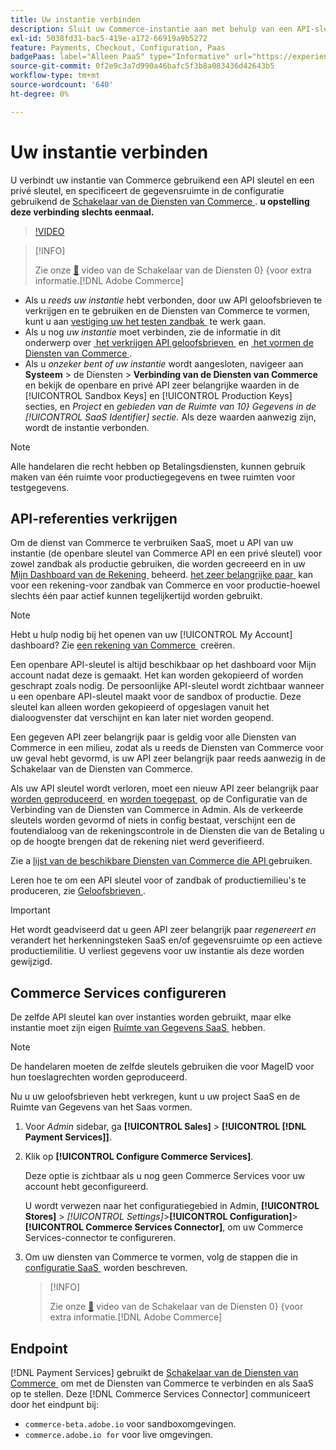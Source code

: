 ```yaml
---
title: Uw instantie verbinden
description: Sluit uw Commerce-instantie aan met behulp van een API-sleutel en een persoonlijke sleutel en geef de gegevensruimte op in de configuratie.
exl-id: 5038fd31-bac5-419e-a172-66919a9b5272
feature: Payments, Checkout, Configuration, Paas
badgePaas: label="Alleen PaaS" type="Informative" url="https://experienceleague.adobe.com/nl/docs/commerce/user-guides/product-solutions" tooltip="Is alleen van toepassing op Adobe Commerce op Cloud-projecten (door Adobe beheerde PaaS-infrastructuur) en op projecten in het veld."
source-git-commit: 0f2e9c3a7d990a46bafc5f3b8a083436d42643b5
workflow-type: tm+mt
source-wordcount: '640'
ht-degree: 0%

---
```



# Uw instantie verbinden

U verbindt uw instantie van Commerce gebruikend een API sleutel en een privé sleutel, en specificeert de gegevensruimte in de configuratie gebruikend de [&#x200B; Schakelaar van de Diensten van Commerce &#x200B;](https://experienceleague.adobe.com/docs/commerce-merchant-services/user-guides/saas.html?lang=nl-NL). **u opstelling deze verbinding slechts eenmaal.**

>[!VIDEO](https://video.tv.adobe.com/v/3448023?captions=dut)

>[!INFO]
>
> Zie onze [&#128279;](https://experienceleague.adobe.com/docs/commerce-learn/tutorials/admin/adobe-commerce-services/configure-adobe-commerce-services-connector.html?lang=nl-NL) video van de Schakelaar van de Diensten 0&rbrace; &lbrace;voor extra informatie.[!DNL Adobe Commerce] 

* Als u *reeds uw instantie* hebt verbonden, door uw API geloofsbrieven te verkrijgen en te gebruiken en de Diensten van Commerce te vormen, kunt u aan [&#x200B; vestiging uw het testen zandbak &#x200B;](https://experienceleague.adobe.com/docs/commerce-merchant-services/payment-services/get-started/sandbox.html?lang=nl-NL) te werk gaan.
* Als u nog *uw instantie* moet verbinden, zie de informatie in dit onderwerp over [&#x200B; het verkrijgen API geloofsbrieven &#x200B;](#obtain-api-credentials) en [&#x200B; het vormen de Diensten van Commerce &#x200B;](#configure-commerce-services).
* Als u *onzeker bent of uw instantie* wordt aangesloten, navigeer aan **Systeem** > de Diensten > **Verbinding van de Diensten van Commerce** en bekijk de openbare en privé API zeer belangrijke waarden in de [!UICONTROL Sandbox Keys] en [!UICONTROL Production Keys] secties, en *Project* en *gebieden van de Ruimte van 10&rbrace; Gegevens in de [!UICONTROL SaaS Identifier] sectie.* Als deze waarden aanwezig zijn, wordt de instantie verbonden.

>[!NOTE]
>
>Alle handelaren die recht hebben op Betalingsdiensten, kunnen gebruik maken van één ruimte voor productiegegevens en twee ruimten voor testgegevens.

## API-referenties verkrijgen

Om de dienst van Commerce te verbruiken SaaS, moet u API van uw instantie (de openbare sleutel van Commerce API en een privé sleutel) voor zowel zandbak als productie gebruiken, die worden gecreeerd en in uw [&#x200B; Mijn Dashboard van de Rekening &#x200B;](https://account.magento.com/customer/account/login) beheerd. [&#x200B; het zeer belangrijke paar &#x200B;](https://experienceleague.adobe.com/nl/docs/commerce-admin/config/services/saas) kan voor een rekening-voor zandbak van Commerce en voor productie-hoewel slechts één paar actief kunnen tegelijkertijd worden gebruikt.

>[!NOTE]
>
>Hebt u hulp nodig bij het openen van uw [!UICONTROL My Account] dashboard? Zie [&#x200B; een rekening van Commerce &#x200B;](https://experienceleague.adobe.com/nl/docs/commerce-admin/start/commerce-account/commerce-account-create) creëren.

Een openbare API-sleutel is altijd beschikbaar op het dashboard voor Mijn account nadat deze is gemaakt. Het kan worden gekopieerd of worden geschrapt zoals nodig. De persoonlijke API-sleutel wordt zichtbaar wanneer u een openbare API-sleutel maakt voor de sandbox of productie. Deze sleutel kan alleen worden gekopieerd of opgeslagen vanuit het dialoogvenster dat verschijnt en kan later niet worden geopend.

Een gegeven API zeer belangrijk paar is geldig voor alle Diensten van Commerce in een milieu, zodat als u reeds de Diensten van Commerce voor uw geval hebt gevormd, is uw API zeer belangrijk paar reeds aanwezig in de Schakelaar van de Diensten van Commerce.

Als uw API sleutel wordt verloren, moet een nieuw API zeer belangrijk paar [&#x200B; worden geproduceerd &#x200B;](https://experienceleague.adobe.com/docs/commerce-merchant-services/payment-services/get-started/connect.html?lang=nl-NL#generate-an-api-key-and-private-key) en [&#x200B; worden toegepast &#x200B;](https://experienceleague.adobe.com/docs/commerce-merchant-services/payment-services/get-started/connect.html?lang=nl-NL#configure-saas-project) op de Configuratie van de Verbinding van de Diensten van Commerce in Admin. Als de verkeerde sleutels worden gevormd of niets in config bestaat, verschijnt een de foutendialoog van de rekeningscontrole in de Diensten die van de Betaling u op de hoogte brengen dat de rekening niet werd geverifieerd.

Zie a [&#x200B; lijst van de beschikbare Diensten van Commerce die API &#x200B;](https://experienceleague.adobe.com/nl/docs/commerce-merchant-services/user-guides/integration-services/saas#availableservices) gebruiken.

Leren hoe te om een API sleutel voor of zandbak of productiemilieu&#39;s te produceren, zie [&#x200B; Geloofsbrieven &#x200B;](https://experienceleague.adobe.com/docs/commerce-merchant-services/user-guides/saas.html?lang=nl-NL#apikey).

>[!IMPORTANT]
>
>Het wordt geadviseerd dat u geen API zeer belangrijk paar *regenereert en* verandert het herkenningsteken SaaS en/of gegevensruimte op een actieve productiemilitie. U verliest gegevens voor uw instantie als deze worden gewijzigd.

## Commerce Services configureren

De zelfde API sleutel kan over instanties worden gebruikt, maar elke instantie moet zijn eigen [&#x200B; Ruimte van Gegevens SaaS &#x200B;](https://experienceleague.adobe.com/docs/commerce-merchant-services/user-guides/saas.html?lang=nl-NL#saasenv) hebben.

>[!NOTE]
>
>De handelaren moeten de zelfde sleutels gebruiken die voor MageID voor hun toeslagrechten worden geproduceerd.

Nu u uw geloofsbrieven hebt verkregen, kunt u uw project SaaS en de Ruimte van Gegevens van het Saas vormen.

1. Voor _Admin_ sidebar, ga **[!UICONTROL Sales]** > **[!UICONTROL [!DNL Payment Services]]**.
1. Klik op **[!UICONTROL Configure Commerce Services]**.

   Deze optie is zichtbaar als u nog geen Commerce Services voor uw account hebt geconfigureerd.

   U wordt verwezen naar het configuratiegebied in Admin, **[!UICONTROL Stores]** > _[!UICONTROL Settings]_>**[!UICONTROL Configuration]**>**[!UICONTROL Commerce Services Connector]**, om uw Commerce Services-connector te configureren.

1. Om uw diensten van Commerce te vormen, volg de stappen die in [&#x200B; configuratie SaaS &#x200B;](https://experienceleague.adobe.com/docs/commerce-merchant-services/user-guides/integration-services/saas.html?lang=nl-NL#saasenv) worden beschreven.

   >[!INFO]
   >
   > Zie onze [&#128279;](https://experienceleague.adobe.com/docs/commerce-learn/tutorials/admin/adobe-commerce-services/configure-adobe-commerce-services-connector.html?lang=nl-NL#configuration-faqs) video van de Schakelaar van de Diensten 0&rbrace; &lbrace;voor extra informatie.[!DNL Adobe Commerce] 

## Endpoint

[!DNL Payment Services] gebruikt de [&#x200B; Schakelaar van de Diensten van Commerce &#x200B;](https://experienceleague.adobe.com/docs/commerce-merchant-services/user-guides/saas.html?lang=nl-NL) om met de Diensten van Commerce te verbinden en als SaaS op te stellen. Deze [!DNL Commerce Services Connector] communiceert door het eindpunt bij:

* `commerce-beta.adobe.io` voor sandboxomgevingen.
* `commerce.adobe.io for` voor live omgevingen.
